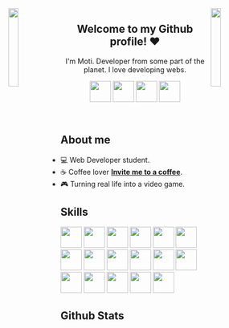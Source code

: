 <img align='left' src='https://github.com/motidev/motidev/blob/main/img/maio.gif' width='20%'>  
<img align='right' src='https://github.com/motidev/motidev/blob/main/img/right%20mario.gif' width='20%'>  

<h2 align='center'>Welcome to my Github profile! ♥️</h2> 
<p align='center'>
     I'm Moti. Developer from some part of the planet. I love developing webs.
</p
<br>

<p align='center'>
    <a href='https://discord.com/users/972840062209376306'><img src='https://github.com/motidev/motidev/blob/main/networks/discord.png' height='42px' /></a>
    <a target='_blank' href='https://github.com/motidev'><img src='https://github.com/motidev/motidev/blob/main/networks/github.png' height='42px' /></a>
    <a href='https://www.twitch.tv/motidev'><img src='https://github.com/motidev/motidev/blob/main/networks/t.png' height='42px' /></a>
    <a href='https://twitter.com/motidev'><img src='https://github.com/motidev/motidev/blob/main/networks/twitter.png' height='42px' /></a>
</p>

<br>
<h2 align='left'>About me</h2>

- 💻 Web Developer student.
- ☕ Coffee lover [**Invite me to a coffee**](https:/motidev.com/coffe).
- 🎮 Turning real life into a video game.


<h2 align='left'>Skills</h2>
<p align='left'>
    <img src='https://github.com/motidev/motidev/blob/main/skills/css.png' height='42px' />
    <img src='https://github.com/motidev/motidev/blob/main/skills/html.png' height='42px' />
    <img src='https://github.com/motidev/motidev/blob/main/skills/t.png' height='42px' />
    <img src='https://github.com/motidev/motidev/blob/main/skills/php.png' height='42px' />
    <img src='https://github.com/motidev/motidev/blob/main/skills/power.png' height='42px' />
    <img src='https://github.com/motidev/motidev/blob/main/skills/bash.png' height='42px' />
    <img src='https://github.com/motidev/motidev/blob/main/skills/debian.webp' height='42px' />
    <img src='https://github.com/motidev/motidev/blob/main/skills/java.png' height='42px' />
    <img src='https://github.com/motidev/motidev/blob/main/skills/javascript.jpg' height='42px' />
    <img src='https://github.com/motidev/motidev/blob/main/skills/typescript.png' height='42px' />
    <img src='https://github.com/motidev/motidev/blob/main/skills/nextjs.png' height='42px' />
    <img src='https://github.com/motidev/motidev/blob/main/skills/node.webp' height='42px' />
    <img src='https://github.com/motidev/motidev/blob/main/skills/react.png' height='42px' />
    <img src='https://github.com/motidev/motidev/blob/main/skills/mongo.png' height='42px' />
    <img src='https://github.com/motidev/motidev/blob/main/skills/mysql.png' height='42px' />
    <img src='https://github.com/motidev/motidev/blob/main/skills/mariadb.png' height='42px' />
    <img src='https://github.com/motidev/motidev/blob/main/skills/git.png' height='42px' />
</p>

<h2 align="left">Github Stats</h2>
<p align="left">
    <img src="https://github-readme-stats.vercel.app/api?username=motidev&count_private=true&include_all_commits=true&show_icons=truecount_private=true&layout=compact&theme=dark&hide_border=true&bg_color=1a1c1f&border_radius=10&custom_title=Estad%C3%ADsticas" alt="">
</p>


